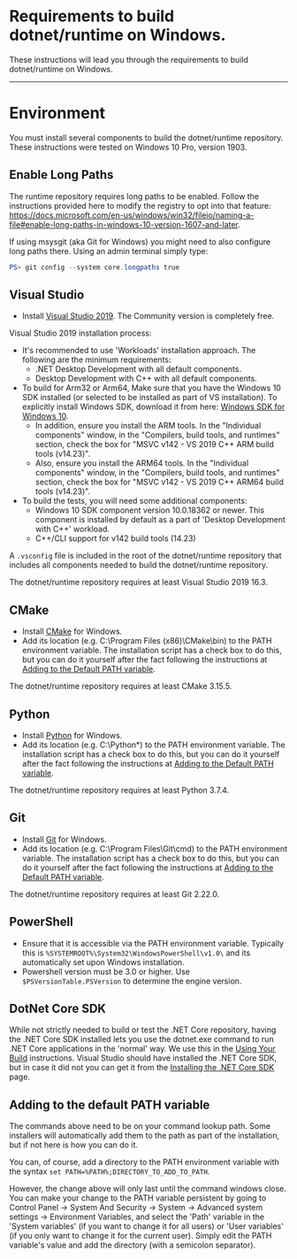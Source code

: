 Requirements to build dotnet/runtime on Windows.
========================

These instructions will lead you through the requirements to build dotnet/runtime on Windows.

----------------
# Environment

You must install several components to build the dotnet/runtime repository. These instructions were tested on Windows 10 Pro, version 1903.

## Enable Long Paths

The runtime repository requires long paths to be enabled. Follow the instructions provided here to modify the registry to opt into that feature: https://docs.microsoft.com/en-us/windows/win32/fileio/naming-a-file#enable-long-paths-in-windows-10-version-1607-and-later. 

If using msysgit (aka Git for Windows) you might need to also configure long paths there. Using an admin terminal simply type:
```powershell
PS> git config --system core.longpaths true
```

## Visual Studio

- Install [Visual Studio 2019](https://visualstudio.microsoft.com/downloads/). The Community version is completely free.

Visual Studio 2019 installation process:
* It's recommended to use 'Workloads' installation approach. The following are the minimum requirements:
  * .NET Desktop Development with all default components.
  * Desktop Development with C++ with all default components.
* To build for Arm32 or Arm64, Make sure that you have the Windows 10 SDK installed (or selected to be installed as part of VS installation). To explicitly install Windows SDK, download it from here: [Windows SDK for Windows 10](https://developer.microsoft.com/en-us/windows/downloads).
  * In addition, ensure you install the ARM tools. In the "Individual components" window, in the "Compilers, build tools, and runtimes" section, check the box for "MSVC v142 - VS 2019 C++ ARM build tools (v14.23)".
  * Also, ensure you install the ARM64 tools. In the "Individual components" window, in the "Compilers, build tools, and runtimes" section, check the box for "MSVC v142 - VS 2019 C++ ARM64 build tools (v14.23)".
* To build the tests, you will need some additional components:
  * Windows 10 SDK component version 10.0.18362 or newer. This component is installed by default as a part of 'Desktop Development with C++' workload.
  * C++/CLI support for v142 build tools (14.23)

A `.vsconfig` file is included in the root of the dotnet/runtime repository that includes all components needed to build the dotnet/runtime repository.

The dotnet/runtime repository requires at least Visual Studio 2019 16.3.

## CMake

- Install [CMake](http://www.cmake.org/download) for Windows.
- Add its location (e.g. C:\Program Files (x86)\CMake\bin) to the PATH environment variable.
  The installation script has a check box to do this, but you can do it yourself after the fact following the instructions at [Adding to the Default PATH variable](#adding-to-the-default-path-variable).

The dotnet/runtime repository requires at least CMake 3.15.5.

## Python

- Install [Python](https://www.python.org/downloads/) for Windows.
- Add its location (e.g. C:\Python*\) to the PATH environment variable.
  The installation script has a check box to do this, but you can do it yourself after the fact following the instructions at [Adding to the Default PATH variable](#adding-to-the-default-path-variable).

The dotnet/runtime repository requires at least Python 3.7.4.

## Git

- Install [Git](https://git-for-windows.github.io/) for Windows.
- Add its location (e.g. C:\Program Files\Git\cmd) to the PATH environment variable.
  The installation script has a check box to do this, but you can do it yourself after the fact following the instructions at [Adding to the Default PATH variable](#adding-to-the-default-path-variable).

The dotnet/runtime repository requires at least Git 2.22.0.

## PowerShell

- Ensure that it is accessible via the PATH environment variable. Typically this is `%SYSTEMROOT%\System32\WindowsPowerShell\v1.0\` and its automatically set upon Windows installation.
- Powershell version must be 3.0 or higher. Use `$PSVersionTable.PSVersion` to determine the engine version.

## DotNet Core SDK

While not strictly needed to build or test the .NET Core repository, having the .NET Core SDK installed lets you use the dotnet.exe command to run .NET Core applications in the 'normal' way.   We use this in the
[Using Your Build](../workflow/UsingYourBuild.md) instructions.  Visual Studio should have
installed the .NET Core SDK, but in case it did not you can get it from the [Installing the .NET Core SDK](https://dotnet.microsoft.com/download) page.

## Adding to the default PATH variable

The commands above need to be on your command lookup path.   Some installers will automatically add them to the path as part of the installation, but if not here is how you can do it.

You can, of course, add a directory to the PATH environment variable with the syntax `set PATH=%PATH%;DIRECTORY_TO_ADD_TO_PATH`.

However, the change above will only last until the command windows close.   You can make your change to
the PATH variable persistent by going to  Control Panel -> System And Security -> System -> Advanced system settings -> Environment Variables,
and select the 'Path' variable in the 'System variables' (if you want to change it for all users) or 'User variables' (if you only want
to change it for the current user).  Simply edit the PATH variable's value and add the directory (with a semicolon separator).

